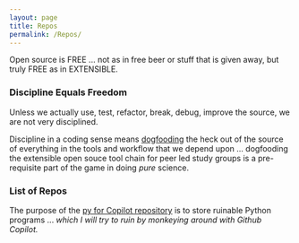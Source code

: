 ```yaml
---
layout: page
title: Repos
permalink: /Repos/
---
```


Open source is FREE ... not as in free beer or stuff that is given away, but truly FREE as in EXTENSIBLE.

### Discipline Equals Freedom

Unless we actually use, test, refactor, break, debug, improve the source, we are not very disciplined. 

Discipline in a coding sense means [dogfooding](https://en.wikipedia.org/wiki/Eating_your_own_dog_food) the heck out of the source of everything in the tools and workflow that we depend upon ... dogfooding the extensible open souce tool chain for peer led study groups is a pre-requisite part of the game in doing *pure* science.

### List of Repos

The purpose of the [py for Copilot repository](https://github.com/BrunoScience/CopilotPy) is to store ruinable Python programs ... *which I will try to ruin by monkeying around with Github Copilot.*
